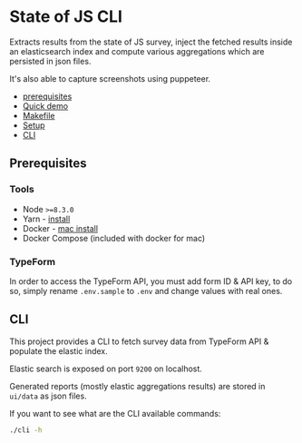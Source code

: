 # State of JS CLI

Extracts results from the state of JS survey,
inject the fetched results inside an elasticsearch index and
compute various aggregations which are persisted in json files.

It's also able to capture screenshots using puppeteer.

- [prerequisites](#prerequisites)
- [Quick demo](#quick-demo)
- [Makefile](#makefile)
- [Setup](#setup)
- [CLI](#cli)

## Prerequisites

### Tools

- Node `>=8.3.0`
- Yarn - [install](https://yarnpkg.com/en/docs/install)
- Docker - [mac install](https://docs.docker.com/docker-for-mac/install/)
- Docker Compose (included with docker for mac)

### TypeForm

In order to access the TypeForm API, you must add form ID & API key, to do so,
simply rename `.env.sample` to `.env` and change values with real ones.

## CLI

This project provides a CLI to fetch survey data from TypeForm API & populate the elastic index.

Elastic search is exposed on port `9200` on localhost.

Generated reports (mostly elastic aggregations results) are stored in `ui/data` as json files.

If you want to see what are the CLI available commands:

```sh
./cli -h
```
